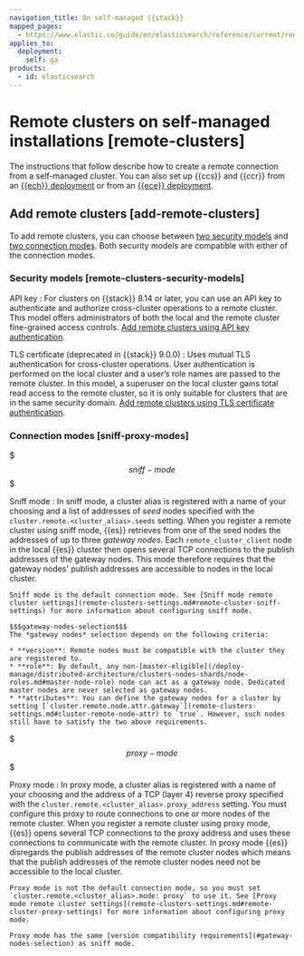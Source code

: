 ```yaml
---
navigation_title: On self-managed {{stack}}
mapped_pages:
  - https://www.elastic.co/guide/en/elasticsearch/reference/current/remote-clusters.html
applies_to:
  deployment:
    self: ga
products:
  - id: elasticsearch
---
```


# Remote clusters on self-managed installations [remote-clusters]

The instructions that follow describe how to create a remote connection from a self-managed cluster. You can also set up {{ccs}} and {{ccr}} from an [{{ech}} deployment](/deploy-manage/remote-clusters/ec-enable-ccs.md) or from an [{{ece}} deployment](/deploy-manage/remote-clusters/ece-enable-ccs.md).


## Add remote clusters [add-remote-clusters]

To add remote clusters, you can choose between [two security models](#remote-clusters-security-models) and [two connection modes](#sniff-proxy-modes). Both security models are compatible with either of the connection modes.


### Security models [remote-clusters-security-models]

API key
:   For clusters on {{stack}} 8.14 or later, you can use an API key to authenticate and authorize cross-cluster operations to a remote cluster. This model offers administrators of both the local and the remote cluster fine-grained access controls. [Add remote clusters using API key authentication](remote-clusters-api-key.md).

TLS certificate (deprecated in {{stack}} 9.0.0)
:   Uses mutual TLS authentication for cross-cluster operations. User authentication is performed on the local cluster and a user’s role names are passed to the remote cluster. In this model, a superuser on the local cluster gains total read access to the remote cluster, so it is only suitable for clusters that are in the same security domain. [Add remote clusters using TLS certificate authentication](remote-clusters-cert.md).


### Connection modes [sniff-proxy-modes]

$$$sniff-mode$$$

Sniff mode
:   In sniff mode, a cluster alias is registered with a name of your choosing and a list of addresses of *seed* nodes specified with the `cluster.remote.<cluster_alias>.seeds` setting. When you register a remote cluster using sniff mode, {{es}} retrieves from one of the seed nodes the addresses of up to three *gateway nodes*. Each `remote_cluster_client` node in the local {{es}} cluster then opens several TCP connections to the publish addresses of the gateway nodes. This mode therefore requires that the gateway nodes' publish addresses are accessible to nodes in the local cluster.

    Sniff mode is the default connection mode. See [Sniff mode remote cluster settings](remote-clusters-settings.md#remote-cluster-sniff-settings) for more information about configuring sniff mode.

    $$$gateway-nodes-selection$$$
    The *gateway nodes* selection depends on the following criteria:

    * **version**: Remote nodes must be compatible with the cluster they are registered to.
    * **role**: By default, any non-[master-eligible](/deploy-manage/distributed-architecture/clusters-nodes-shards/node-roles.md#master-node-role) node can act as a gateway node. Dedicated master nodes are never selected as gateway nodes.
    * **attributes**: You can define the gateway nodes for a cluster by setting [`cluster.remote.node.attr.gateway`](remote-clusters-settings.md#cluster-remote-node-attr) to `true`. However, such nodes still have to satisfy the two above requirements.


$$$proxy-mode$$$

Proxy mode
:   In proxy mode, a cluster alias is registered with a name of your choosing and the address of a TCP (layer 4) reverse proxy specified with the `cluster.remote.<cluster_alias>.proxy_address` setting. You must configure this proxy to route connections to one or more nodes of the remote cluster. When you register a remote cluster using proxy mode, {{es}} opens several TCP connections to the proxy address and uses these connections to communicate with the remote cluster. In proxy mode {{es}} disregards the publish addresses of the remote cluster nodes which means that the publish addresses of the remote cluster nodes need not be accessible to the local cluster.

    Proxy mode is not the default connection mode, so you must set `cluster.remote.<cluster_alias>.mode: proxy` to use it. See [Proxy mode remote cluster settings](remote-clusters-settings.md#remote-cluster-proxy-settings) for more information about configuring proxy mode.

    Proxy mode has the same [version compatibility requirements](#gateway-nodes-selection) as sniff mode.

